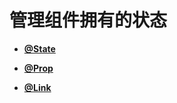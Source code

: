 # 管理组件拥有的状态



- **[\@State](ts-component-states-state.md)**

- **[\@Prop](ts-component-states-prop.md)**

- **[\@Link](ts-component-states-link.md)**